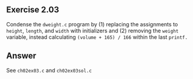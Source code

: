 ## Exercise 2.03
Condense the ```dweight.c``` program by (1) replacing the assignments to ```height```, ```length```, and ```width``` with initializers and (2) removing the ```weight``` variable, instead calculating ```(volume + 165) / 166``` within the last ```printf.```

## Answer
See ```ch02ex03.c``` and ```ch02ex03sol.c```
